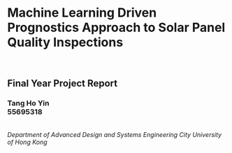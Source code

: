 <h1>Machine Learning Driven Prognostics Approach to Solar Panel Quality Inspections</h1>
<br>
<h2>Final Year Project Report</h2>
<h3>Tang Ho Yin <br> 55695318</h3>
<br>
<i>Department of Advanced Design and Systems Engineering City University of Hong Kong</i>
